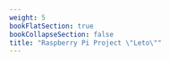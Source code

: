 ```yaml
---
weight: 5
bookFlatSection: true
bookCollapseSection: false
title: "Raspberry Pi Project \"Leto\""
---
```


